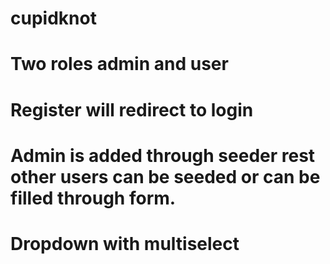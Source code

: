 # cupidknot

# Two roles admin and user

# Register will redirect to login 

# Admin is added through seeder rest other users can be seeded or can be filled through form.

# Dropdown with multiselect

# 
